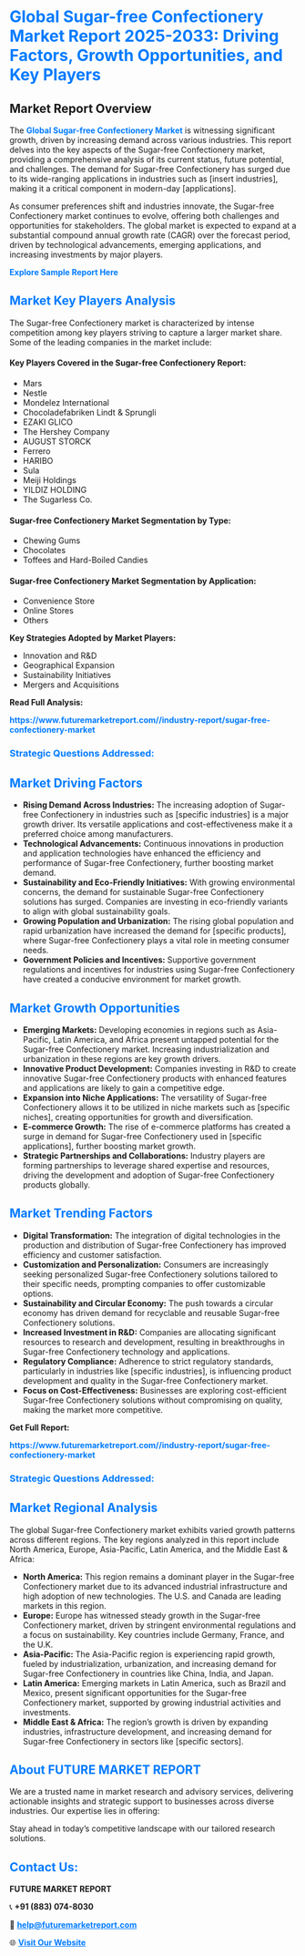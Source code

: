 <h1 style="color: #007BFF;">Global Sugar-free Confectionery Market Report 2025-2033: Driving Factors, Growth Opportunities, and Key Players</h1>

<section id="overview">
<h2>Market Report Overview</h2>
<p>The <a href="https://www.futuremarketreport.com//industry-report/sugar-free-confectionery-market" style="color: #007BFF; text-decoration: none;"><strong>Global Sugar-free Confectionery Market</strong></a> is witnessing significant growth, driven by increasing demand across various industries. This report delves into the key aspects of the Sugar-free Confectionery market, providing a comprehensive analysis of its current status, future potential, and challenges. The demand for Sugar-free Confectionery has surged due to its wide-ranging applications in industries such as [insert industries], making it a critical component in modern-day [applications].</p>
<p>As consumer preferences shift and industries innovate, the Sugar-free Confectionery market continues to evolve, offering both challenges and opportunities for stakeholders. The global market is expected to expand at a substantial compound annual growth rate (CAGR) over the forecast period, driven by technological advancements, emerging applications, and increasing investments by major players.</p>
</section>

<section id="overview">
<p><a href="https://www.futuremarketreport.com//request-sample/reportId=90436" style="color: #007BFF; text-decoration: none;"><strong>Explore Sample Report Here</strong></a></p>
</section>

<section id="key-players">
<h2 style="color: #007BFF;">Market Key Players Analysis</h2>
<p>The Sugar-free Confectionery market is characterized by intense competition among key players striving to capture a larger market share. Some of the leading companies in the market include:</p>
<h4>Key Players Covered in the Sugar-free Confectionery Report:</h4>
<ul><li>Mars</li><li>Nestle</li><li>Mondelez International</li><li>Chocoladefabriken Lindt &amp; Sprungli</li><li>EZAKI GLICO</li><li>The Hershey Company</li><li>AUGUST STORCK</li><li>Ferrero</li><li>HARIBO</li><li>Sula</li><li>Meiji Holdings</li><li>YILDIZ HOLDING</li><li>The Sugarless Co.</li></ul>
<h4>Sugar-free Confectionery Market Segmentation by Type:</h4>
<ul><li>Chewing Gums</li><li>Chocolates</li><li>Toffees and Hard-Boiled Candies</li></ul>

<h4>Sugar-free Confectionery Market Segmentation by Application:</h4>
<ul><li>Convenience Store</li><li>Online Stores</li><li>Others</li></ul>
<p><strong>Key Strategies Adopted by Market Players:</strong></p>
<ul>
<li>Innovation and R&D</li>
<li>Geographical Expansion</li>
<li>Sustainability Initiatives</li>
<li>Mergers and Acquisitions</li>
</ul>
</section>

<section>
<p><strong>Read Full Analysis: </strong></p><a href="https://www.futuremarketreport.com//industry-report/sugar-free-confectionery-market" style="color: #007BFF; text-decoration: none;"><strong>https://www.futuremarketreport.com//industry-report/sugar-free-confectionery-market</strong></a>
<h3 style="color: #007BFF;">Strategic Questions Addressed:</h3>
</section>

<section id="driving-factors">
<h2 style="color: #007BFF;">Market Driving Factors</h2>
<ul>
<li><strong>Rising Demand Across Industries:</strong> The increasing adoption of Sugar-free Confectionery in industries such as [specific industries] is a major growth driver. Its versatile applications and cost-effectiveness make it a preferred choice among manufacturers.</li>
<li><strong>Technological Advancements:</strong> Continuous innovations in production and application technologies have enhanced the efficiency and performance of Sugar-free Confectionery, further boosting market demand.</li>
<li><strong>Sustainability and Eco-Friendly Initiatives:</strong> With growing environmental concerns, the demand for sustainable Sugar-free Confectionery solutions has surged. Companies are investing in eco-friendly variants to align with global sustainability goals.</li>
<li><strong>Growing Population and Urbanization:</strong> The rising global population and rapid urbanization have increased the demand for [specific products], where Sugar-free Confectionery plays a vital role in meeting consumer needs.</li>
<li><strong>Government Policies and Incentives:</strong> Supportive government regulations and incentives for industries using Sugar-free Confectionery have created a conducive environment for market growth.</li>
</ul>
</section>

<section id="growth-opportunities">
<h2 style="color: #007BFF;">Market Growth Opportunities</h2>
<ul>
<li><strong>Emerging Markets:</strong> Developing economies in regions such as Asia-Pacific, Latin America, and Africa present untapped potential for the Sugar-free Confectionery market. Increasing industrialization and urbanization in these regions are key growth drivers.</li>
<li><strong>Innovative Product Development:</strong> Companies investing in R&D to create innovative Sugar-free Confectionery products with enhanced features and applications are likely to gain a competitive edge.</li>
<li><strong>Expansion into Niche Applications:</strong> The versatility of Sugar-free Confectionery allows it to be utilized in niche markets such as [specific niches], creating opportunities for growth and diversification.</li>
<li><strong>E-commerce Growth:</strong> The rise of e-commerce platforms has created a surge in demand for Sugar-free Confectionery used in [specific applications], further boosting market growth.</li>
<li><strong>Strategic Partnerships and Collaborations:</strong> Industry players are forming partnerships to leverage shared expertise and resources, driving the development and adoption of Sugar-free Confectionery products globally.</li>
</ul>
</section>

<section id="trending-factors">
<h2 style="color: #007BFF;">Market Trending Factors</h2>
<ul>
<li><strong>Digital Transformation:</strong> The integration of digital technologies in the production and distribution of Sugar-free Confectionery has improved efficiency and customer satisfaction.</li>
<li><strong>Customization and Personalization:</strong> Consumers are increasingly seeking personalized Sugar-free Confectionery solutions tailored to their specific needs, prompting companies to offer customizable options.</li>
<li><strong>Sustainability and Circular Economy:</strong> The push towards a circular economy has driven demand for recyclable and reusable Sugar-free Confectionery solutions.</li>
<li><strong>Increased Investment in R&D:</strong> Companies are allocating significant resources to research and development, resulting in breakthroughs in Sugar-free Confectionery technology and applications.</li>
<li><strong>Regulatory Compliance:</strong> Adherence to strict regulatory standards, particularly in industries like [specific industries], is influencing product development and quality in the Sugar-free Confectionery market.</li>
<li><strong>Focus on Cost-Effectiveness:</strong> Businesses are exploring cost-efficient Sugar-free Confectionery solutions without compromising on quality, making the market more competitive.</li>
</ul>
</section>

<section>
<p><strong>Get Full Report: </strong></p><a href="https://www.futuremarketreport.com//industry-report/sugar-free-confectionery-market" style="color: #007BFF; text-decoration: none;"><strong>https://www.futuremarketreport.com//industry-report/sugar-free-confectionery-market</strong></a>
<h3 style="color: #007BFF;">Strategic Questions Addressed:</h3>
</section>


<section id="regional-analysis">
<h2 style="color: #007BFF;">Market Regional Analysis</h2>
<p>The global Sugar-free Confectionery market exhibits varied growth patterns across different regions. The key regions analyzed in this report include North America, Europe, Asia-Pacific, Latin America, and the Middle East & Africa:</p>
<ul>
<li><strong>North America:</strong> This region remains a dominant player in the Sugar-free Confectionery market due to its advanced industrial infrastructure and high adoption of new technologies. The U.S. and Canada are leading markets in this region.</li>
<li><strong>Europe:</strong> Europe has witnessed steady growth in the Sugar-free Confectionery market, driven by stringent environmental regulations and a focus on sustainability. Key countries include Germany, France, and the U.K.</li>
<li><strong>Asia-Pacific:</strong> The Asia-Pacific region is experiencing rapid growth, fueled by industrialization, urbanization, and increasing demand for Sugar-free Confectionery in countries like China, India, and Japan.</li>
<li><strong>Latin America:</strong> Emerging markets in Latin America, such as Brazil and Mexico, present significant opportunities for the Sugar-free Confectionery market, supported by growing industrial activities and investments.</li>
<li><strong>Middle East & Africa:</strong> The region’s growth is driven by expanding industries, infrastructure development, and increasing demand for Sugar-free Confectionery in sectors like [specific sectors].</li>
</ul>
</section>

<footer>
<h2 style="color: #007BFF;">About FUTURE MARKET REPORT</h2>
<p>We are a trusted name in market research and advisory services, delivering actionable insights and strategic support to businesses across diverse industries. Our expertise lies in offering:</p>

<p>Stay ahead in today’s competitive landscape with our tailored research solutions.</p>

<h2 style="color: #007BFF;">Contact Us:</h2>
<p><strong>FUTURE MARKET REPORT</strong></p>
<p>📞 <strong>+91 (883) 074-8030</strong></p>
<p>📧 <strong><a href="mailto:help@futuremarketreport.com" style="color: #007BFF;">help@futuremarketreport.com</a></strong></p>
<p>🌐 <strong><a href="https://www.futuremarketreport.com/" style="color: #007BFF;">Visit Our Website</a></strong></p>
</footer>